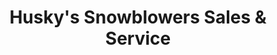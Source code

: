 ---
title: "Husky's Snowblowers Sales & Service"
url: /denver/huskys-snowblowers-sales-und-service/
shop: Baumarkt
---